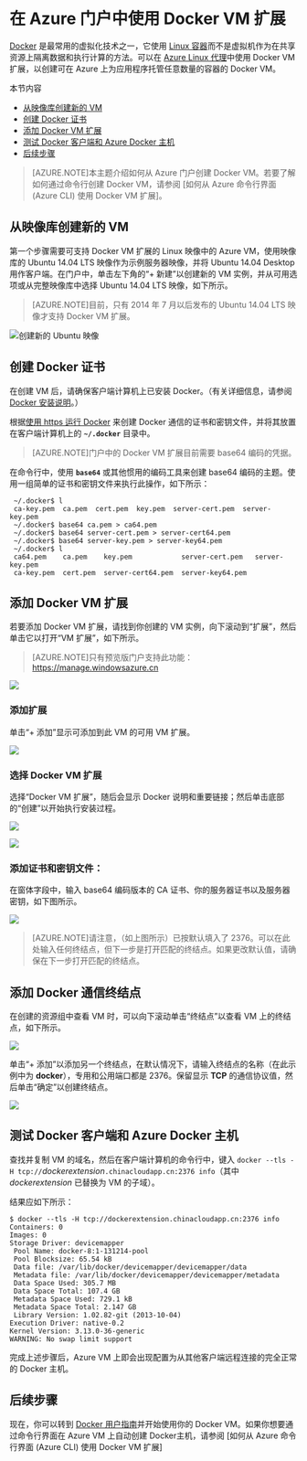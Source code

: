 <properties title="How to use the Docker VM Extension with the Azure Portal" pageTitle="使用适用于 Azure 上的 Linux 的 Docker VM 扩展" description="介绍 Docker 以及 Azure 虚拟机扩展，并说明如何在 Azure 上，使用 azure-cli 命令界面通过命令行以编程方式创建用作 Docker 主机的虚拟机。" metaKeywords="linux, virtual machines, vm, azure, docker, linux containers,  lxc, virtualization" services="virtual-machines" solutions="dev-test" documentationCenter="virtual-machines" authors="rasquill" videoId="" scriptId="" manager="timlt" />
<tags
	ms.service="virtual-machines"
	ms.date="05/25/2015"
	wacn.date="08/29/2015"/>

# 在 Azure 门户中使用 Docker VM 扩展

[Docker](https://www.docker.com/) 是最常用的虚拟化技术之一，它使用 [Linux 容器](http://zh.wikipedia.org/wiki/LXC)而不是虚拟机作为在共享资源上隔离数据和执行计算的方法。可以在 [Azure Linux 代理]中使用 Docker VM 扩展，以创建可在 Azure 上为应用程序托管任意数量的容器的 Docker VM。

本节内容

+ [从映像库创建新的 VM]
+ [创建 Docker 证书]
+ [添加 Docker VM 扩展]
+ [测试 Docker 客户端和 Azure Docker 主机]
+ [后续步骤]

> [AZURE.NOTE]本主题介绍如何从 Azure 门户创建 Docker VM。若要了解如何通过命令行创建 Docker VM，请参阅 [如何从 Azure 命令行界面 (Azure CLI) 使用 Docker VM 扩展]。

## 从映像库创建新的 VM
第一个步骤需要可支持 Docker VM 扩展的 Linux 映像中的 Azure VM，使用映像库的 Ubuntu 14.04 LTS 映像作为示例服务器映像，并将 Ubuntu 14.04 Desktop 用作客户端。在门户中，单击左下角的“+ 新建”以创建新的 VM 实例，并从可用选项或从完整映像库中选择 Ubuntu 14.04 LTS 映像，如下所示。

> [AZURE.NOTE]目前，只有 2014 年 7 月以后发布的 Ubuntu 14.04 LTS 映像才支持 Docker VM 扩展。

![创建新的 Ubuntu 映像](./media/virtual-machines-docker-with-portal/ChooseUbuntu.png)

## 创建 Docker 证书

在创建 VM 后，请确保客户端计算机上已安装 Docker。（有关详细信息，请参阅 [Docker 安装说明](https://docs.docker.com/installation/#installation)。）

根据[使用 https 运行 Docker] 来创建 Docker 通信的证书和密钥文件，并将其放置在客户端计算机上的 **`~/.docker`** 目录中。

> [AZURE.NOTE]门户中的 Docker VM 扩展目前需要 base64 编码的凭据。

在命令行中，使用 **`base64`** 或其他惯用的编码工具来创建 base64 编码的主题。使用一组简单的证书和密钥文件来执行此操作，如下所示：

```
 ~/.docker$ l
 ca-key.pem  ca.pem  cert.pem  key.pem  server-cert.pem  server-key.pem
 ~/.docker$ base64 ca.pem > ca64.pem
 ~/.docker$ base64 server-cert.pem > server-cert64.pem
 ~/.docker$ base64 server-key.pem > server-key64.pem
 ~/.docker$ l
 ca64.pem    ca.pem    key.pem            server-cert.pem   server-key.pem
 ca-key.pem  cert.pem  server-cert64.pem  server-key64.pem
```

## 添加 Docker VM 扩展
若要添加 Docker VM 扩展，请找到你创建的 VM 实例，向下滚动到“扩展”，然后单击它以打开“VM 扩展”，如下所示。
> [AZURE.NOTE]只有预览版门户支持此功能：https://manage.windowsazure.cn

![](./media/virtual-machines-docker-with-portal/ClickExtensions.png)
### 添加扩展
单击“+ 添加”显示可添加到此 VM 的可用 VM 扩展。

![](./media/virtual-machines-docker-with-portal/ClickAdd.png)
### 选择 Docker VM 扩展
选择“Docker VM 扩展”，随后会显示 Docker 说明和重要链接；然后单击底部的“创建”以开始执行安装过程。

![](./media/virtual-machines-docker-with-portal/ChooseDockerExtension.png)

![](./media/virtual-machines-docker-with-portal/CreateButtonFocus.png)
### 添加证书和密钥文件：

在窗体字段中，输入 base64 编码版本的 CA 证书、你的服务器证书以及服务器密钥，如下图所示。

![](./media/virtual-machines-docker-with-portal/AddExtensionFormFilled.png)

> [AZURE.NOTE]请注意，（如上图所示）已按默认填入了 2376。可以在此处输入任何终结点，但下一步是打开匹配的终结点。如果更改默认值，请确保在下一步打开匹配的终结点。

## 添加 Docker 通信终结点
在创建的资源组中查看 VM 时，可以向下滚动单击“终结点”以查看 VM 上的终结点，如下所示。

![](./media/virtual-machines-docker-with-portal/AddingEndpoint.png)

单击“+ 添加”以添加另一个终结点，在默认情况下，请输入终结点的名称（在此示例中为 **docker**），专用和公用端口都是 2376。保留显示 **TCP** 的通信协议值，然后单击“确定”以创建终结点。

![](./media/virtual-machines-docker-with-portal/AddEndpointFormFilledOut.png)


## 测试 Docker 客户端和 Azure Docker 主机
查找并复制 VM 的域名，然后在客户端计算机的命令行中，键入 `docker --tls -H tcp://`*dockerextension*`.chinacloudapp.cn:2376 info`（其中 *dockerextension* 已替换为 VM 的子域）。

结果应如下所示：

```
$ docker --tls -H tcp://dockerextension.chinacloudapp.cn:2376 info
Containers: 0
Images: 0
Storage Driver: devicemapper
 Pool Name: docker-8:1-131214-pool
 Pool Blocksize: 65.54 kB
 Data file: /var/lib/docker/devicemapper/devicemapper/data
 Metadata file: /var/lib/docker/devicemapper/devicemapper/metadata
 Data Space Used: 305.7 MB
 Data Space Total: 107.4 GB
 Metadata Space Used: 729.1 kB
 Metadata Space Total: 2.147 GB
 Library Version: 1.02.82-git (2013-10-04)
Execution Driver: native-0.2
Kernel Version: 3.13.0-36-generic
WARNING: No swap limit support
```

完成上述步骤后，Azure VM 上即会出现配置为从其他客户端远程连接的完全正常的 Docker 主机。

<!--Every topic should have next steps and links to the next logical set of content to keep the customer engaged-->
## 后续步骤

现在，你可以转到 [Docker 用户指南]并开始使用你的 Docker VM。如果你想要通过命令行界面在 Azure VM 上自动创建 Docker主机，请参阅 [如何从 Azure 命令行界面 (Azure CLI) 使用 Docker VM 扩展]

<!--Anchors-->
[从映像库创建新的 VM]: #createvm
[创建 Docker 证书]: #dockercerts
[添加 Docker VM 扩展]: #adddockerextension
[测试 Docker 客户端和 Azure Docker 主机]: #testclientandserver
[后续步骤]: #next-steps

<!--Image references-->
[StartingPoint]: ./media/StartingPoint.png
[StartingPoint]: ./media/StartingPoint.png
[StartingPoint]: ./media/StartingPoint.png
[StartingPoint]: ./media/StartingPoint.png
[StartingPoint]: ./media/StartingPoint.png
[StartingPoint]: ./media/StartingPoint.png
[StartingPoint]: ./media/StartingPoint.png
[StartingPoint]: ./media/StartingPoint.png
[6]: ./media/markdown-template-for-new-articles/pretty49.png
[7]: ./media/markdown-template-for-new-articles/channel-9.png


<!--Link references-->
[How to use the Docker VM Extension from Azure Cross-Platform Interface (xplat-cli)]: /zh-cn/documentation/articles/virtual-machines-docker-with-xplat-cli/
[Azure Linux 代理]: /zh-cn/documentation/articles/virtual-machines-linux-agent-user-guide/
[Link 3 to another azure.microsoft.com documentation topic]: /zh-cn/documentation/articles/storage-whatis-account/

[使用 https 运行 Docker]: http://docs.docker.com/articles/https/
[Docker 用户指南]: https://docs.docker.com/userguide/

<!---HONumber=67-->
